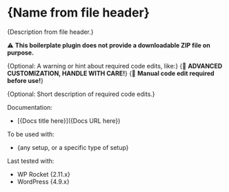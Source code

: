 # {Name from file header}

{Description from file header.}

⚠️ **This boilerplate plugin does not provide a downloadable ZIP file on purpose.**

{Optional: A warning or hint about required code edits, like:}
{🚧 **ADVANCED CUSTOMIZATION, HANDLE WITH CARE!**}
{📝 **Manual code edit required before use!**}

{Optional: Short description of required code edits.}

Documentation:
* [{Docs title here}]({Docs URL here})

To be used with:
* {any setup, or a specific type of setup}

Last tested with:
* WP Rocket {2.11.x}
* WordPress {4.9.x}
